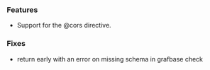 ### Features

- Support for the @cors directive.

### Fixes

- return early with an error on missing schema in grafbase check
